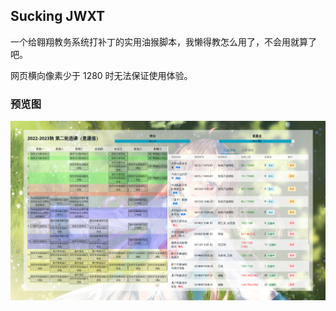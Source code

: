 ## Sucking JWXT

一个给翱翔教务系统打补丁的实用油猴脚本，我懒得教怎么用了，不会用就算了吧。

网页横向像素少于 1280 时无法保证使用体验。

### 预览图

![sjw](./docs/sjw.png)
